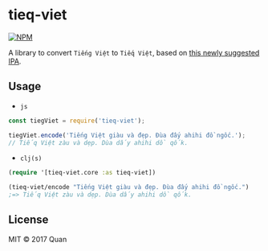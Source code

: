# tieq-viet
[![NPM](https://nodei.co/npm/tieq-viet.png?compact=true)](https://npmjs.org/package/tieq-viet)

A library to convert `Tiếng Việt` to `Tiếq Việt`, based on [this newly suggested IPA](https://thanhnien.vn/giao-duc/khi-tieng-viet-duoc-viet-thanh-tieq-viet-903068.html). 

## Usage

+ `js`
```js
const tiegViet = require('tieq-viet');

tiegViet.encode('Tiếng Việt giàu và đẹp. Đùa đấy ahihi đồ ngốc.');
// Tiếq Việt zàu và dẹp. Dùa dấy ahihi dồ qốk.
```

+ `clj(s)`
```clj
(require '[tieq-viet.core :as tieq-viet])

(tieq-viet/encode "Tiếng Việt giàu và đẹp. Đùa đấy ahihi đồ ngốc.")
;=> Tiếq Việt zàu và dẹp. Dùa dấy ahihi dồ qốk.
```

## License

MIT © 2017 Quan
